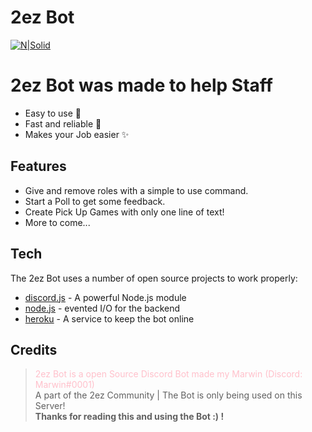 # 2ez Bot

[![N|Solid](https://cdn.discordapp.com/icons/272733246792531968/a_d9533ac1614cf7f1c583485cbad9421a.png)](https://discord.gg/2ezcommunity)

# 2ez Bot was made to help Staff

- Easy to use 🌌
- Fast and reliable 🎇
- Makes your Job easier ✨

## Features

- Give and remove roles with a simple to use command.
- Start a Poll to get some feedback.
- Create Pick Up Games with only one line of text!
- More to come...

## Tech

The 2ez Bot uses a number of open source projects to work properly:

- [discord.js] - A powerful Node.js module
- [node.js] - evented I/O for the backend
- [heroku] - A service to keep the bot online


## Credits

> <span style="color:pink">2ez Bot is a open Source Discord Bot made my Marwin (Discord: Marwin#0001)</span> <br>
> A part of the 2ez Community | The Bot is only being used on this Server! <br>
> **Thanks for reading this and using the Bot :) !**





[//]: # (These are reference links used in the body of this note and get stripped out when the markdown processor does its job. There is no need to format nicely because it shouldn't be seen. Thanks SO - http://stackoverflow.com/questions/4823468/store-comments-in-markdown-syntax)
   [discord.js]: <https://discord.js.org/#/>
   [heroku]: <https://www.heroku.com/home>
   [Ace Editor]: <http://ace.ajax.org>
   [node.js]: <http://nodejs.org>

